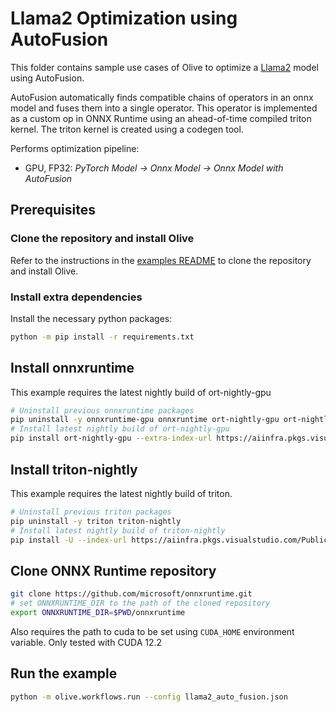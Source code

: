 # Llama2 Optimization using AutoFusion

This folder contains sample use cases of Olive to optimize a [Llama2](https://huggingface.co/meta-llama/Llama-2-7b-hf) model using AutoFusion.

AutoFusion automatically finds compatible chains of operators in an onnx model and fuses them into a single operator. This
operator is implemented as a custom op in ONNX Runtime using an ahead-of-time compiled triton kernel. The triton kernel is
created using a codegen tool.

Performs optimization pipeline:
- GPU, FP32: *PyTorch Model -> Onnx Model -> Onnx Model with AutoFusion*

## Prerequisites
### Clone the repository and install Olive

Refer to the instructions in the [examples README](../README.md) to clone the repository and install Olive.

### Install extra dependencies
Install the necessary python packages:
```bash
python -m pip install -r requirements.txt
```

## Install onnxruntime
This example requires the latest nightly build of ort-nightly-gpu
```bash
# Uninstall previous onnxruntime packages
pip uninstall -y onnxruntime-gpu onnxruntime ort-nightly-gpu ort-nightly
# Install latest nightly build of ort-nightly-gpu
pip install ort-nightly-gpu --extra-index-url https://aiinfra.pkgs.visualstudio.com/PublicPackages/_packaging/ORT-Nightly/pypi/simple/
```

## Install triton-nightly
This example requires the latest nightly build of triton.
```bash
# Uninstall previous triton packages
pip uninstall -y triton triton-nightly
# Install latest nightly build of triton-nightly
pip install -U --index-url https://aiinfra.pkgs.visualstudio.com/PublicPackages/_packaging/Triton-Nightly/pypi/simple/ triton-nightly
```

## Clone ONNX Runtime repository
```bash
git clone https://github.com/microsoft/onnxruntime.git
# set ONNXRUNTIME_DIR to the path of the cloned repository
export ONNXRUNTIME_DIR=$PWD/onnxruntime
```

Also requires the path to cuda to be set using `CUDA_HOME` environment variable. Only tested with CUDA 12.2

## Run the example
```bash
python -m olive.workflows.run --config llama2_auto_fusion.json
```
